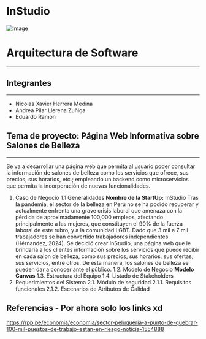 # InStudio
![image](https://github.com/user-attachments/assets/a9a325f9-57c8-469c-9e04-de43758704d9)

# Arquitectura de Software
---
## Integrantes
---
* Nicolas Xavier Herrera Medina
* Andrea Pilar Llerena Zuñiga
* Eduardo Ramon
## Tema de proyecto: Página Web Informativa sobre Salones de Belleza
---
Se va a desarrollar una página web que permita al usuario poder consultar la información de salones de belleza como los servicios que ofrece, sus precios, sus horarios, etc.; empleando un backend como microservicios que permita la incorporación de nuevas funcionalidades.

1. Caso de Negocio 
1.1 Generalidades
**Nombre de la StartUp:** InStudio
Tras la pandemia, el sector de la belleza en Perú no se ha podido recuperar y actualmente enfrenta una grave crisis laboral que amenaza con la pérdida de aproximadamente 100,000 empleos, afectando principalmente a las mujeres, que constituyen el 90% de la fuerza laboral de este rubro, y a la comunidad LGBT. Dado que 3 mil a 7 mil trabajadores se han convertido trabajadores independientes (Hérnandez, 2024). Se decidió crear InStudio, una página web que le brindaría a los clientes información sobre los servicios que puede recibir en cada salon de belleza, como sus precios, sus horarios, sus ofertas, sus servicios, entre otros. De esta manera, los salones de belleza se pueden dar a conocer ante el público.
1.2. Modelo de Negocio 
**Modelo Canvas**
1.3. Estructura del Equipo
1.4. Listado de Stakeholders
3. Requerimientos del Sistema 
2.1. Módulo de seguridad
2.1.1. Requisitos funcionales
2.1.2. Escenarios de Atributos de Calidad



## Referencias - Por ahora solo los links xd
https://rpp.pe/economia/economia/sector-peluqueria-a-punto-de-quebrar-100-mil-puestos-de-trabajo-estan-en-riesgo-noticia-1554888

   
